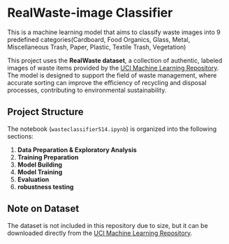 # RealWaste-image Classifier 

This is a machine learning model that aims to classify waste images into 9 predefined categories(Cardboard, Food Organics, Glass, Metal, Miscellaneous Trash, Paper, Plastic, Textile Trash, Vegetation)

This project uses the **RealWaste dataset**, a collection of authentic, labeled images of waste items provided by the [UCI Machine Learning Repository](https://archive.ics.uci.edu/dataset/908/realwaste). The model is designed to support the field of waste management, where accurate sorting can improve the efficiency of recycling and disposal processes, contributing to environmental sustainability.

## Project Structure

The notebook (`wasteclassifier514.ipynb`) is organized into the following sections:

1. **Data Preparation & Exploratory Analysis**  
2. **Training Preparation**  
3. **Model Building**  
4. **Model Training**  
5. **Evaluation**
6. **robustness testing**

## Note on Dataset
The dataset is not included in this repository due to size, but it can be downloaded directly from the [UCI Machine Learning Repository](https://archive.ics.uci.edu/dataset/908/realwaste).
